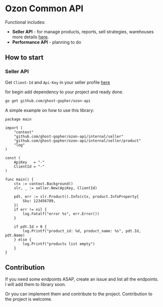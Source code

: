 # Ozon Common API

Functional includes: 
- **Seller API** - for manage products, reports, sell strategies, warehouses more details [here](https://docs.ozon.ru/api/seller).
- **Performance API** - planning to do


## How to start
### Seller API
Get ```Client-Id``` and ```Api-Key``` in your seller profile [here](https://seller.ozon.ru/app/settings/api-keys?locale=en)

for begin add dependency to your project and ready done.
```bash
go get github.com/ghost-gopher/ozon-api
```

A simple example on how to use this library:

```Golang
package main

import (
	"context"
	"github.com/ghost-gopher/ozon-api/internal/seller"
	"github.com/ghost-gopher/ozon-api/internal/seller/product"
	"log"
)

const (
	ApiKey   = "-"
	ClientId = "-"
)

func main() {
	ctx := context.Background()
	slr, _ := seller.New(ApiKey, ClientId)

	pdt, err := slr.Product().Info(ctx, product.InfoProperty{
		Sku: 123456789,
	})
	if err != nil {
		log.Fatalf("error %s", err.Error())
	}

	if pdt.Id > 0 {
		log.Printf("product_id: %d, product_name: %s", pdt.Id, pdt.Name)
	} else {
		log.Printf("products list empty")
	}
}
```


## Contribution
If you need some endpoints ASAP, create an issue and list all the endpoints. I will add them to library soon.

Or you can implement them and contribute to the project. Contribution to the project is welcome.